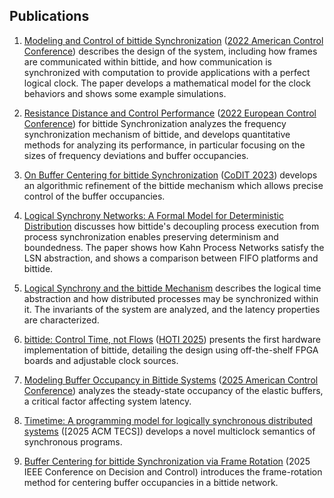 ## Publications

1. [Modeling and Control of bittide Synchronization](https://arxiv.org/abs/2109.14111) ([2022 American Control Conference](https://ieeexplore.ieee.org/xpl/conhome/9866948/proceeding)) describes the design of the system, including how frames are communicated within bittide, and how communication is synchronized with computation to provide applications with a perfect logical clock. The paper develops a mathematical model for the clock behaviors and shows some example simulations.

1. [Resistance Distance and Control Performance](https://arxiv.org/abs/2111.05296) ([2022 European Control Conference](https://ieeexplore.ieee.org/xpl/conhome/9837955/proceeding)) for bittide Synchronization analyzes the frequency synchronization mechanism of bittide, and develops quantitative methods for analyzing its performance, in particular focusing on the sizes of frequency deviations and buffer occupancies.

1. [On Buffer Centering for bittide Synchronization](https://arxiv.org/abs/2303.11467) ([CoDIT 2023](https://codit2023.com/)) develops an algorithmic refinement of the bittide mechanism which allows precise control of the buffer occupancies.

1. [Logical Synchrony Networks: A Formal Model for Deterministic Distribution](https://ieeexplore.ieee.org/document/10551846/) discusses how bittide's decoupling process execution from process synchronization enables preserving determinism and boundedness. The paper shows how Kahn Process Networks satisfy the LSN abstraction, and shows a comparison between FIFO platforms and bittide.

1. [Logical Synchrony and the bittide Mechanism](http://arxiv.org/abs/2308.00144) describes the logical time abstraction and how distributed processes may be synchronized within it. The invariants of the system are analyzed, and the latency properties are characterized.

1. [bittide: Control Time, not Flows](https://arxiv.org/abs/2503.05033) ([HOTI 2025](https://hoti.org/)) presents the first hardware implementation of bittide, detailing the design using off-the-shelf FPGA boards and adjustable clock sources.

1. [Modeling Buffer Occupancy in Bittide Systems](https://arxiv.org/abs/2410.05432) ([2025 American Control Conference](https://ieeexplore.ieee.org/document/11107803)) analyzes the steady-state occupancy of the elastic buffers, a critical factor affecting system latency.

1. [Timetime: A programming model for logically synchronous distributed systems](https://arxiv.org/abs/2507.14471) ([2025 ACM TECS]) develops a novel multiclock semantics of synchronous programs.

1. [Buffer Centering for bittide Synchronization via Frame Rotation](https://arxiv.org/abs/2504.07044) (2025 IEEE Conference on Decision and Control) introduces the frame-rotation method for centering buffer occupancies in a bittide network.

